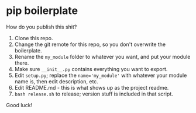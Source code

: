 # pip boilerplate

How do you publish this shit?

1. Clone this repo.
1. Change the git remote for this repo, so you don't overwrite the boilerplate.
2. Rename the `my_module` folder to whatever you want, and put your module there.
3. Make sure `__init__.py` contains everything you want to export.
4. Edit `setup.py`; replace the `name='my_module'` with whatever your module name is, then edit description, etc.
5. Edit README.md - this is what shows up as the project readme.
5. `bash release.sh` to release; version stuff is included in that script.

Good luck!
